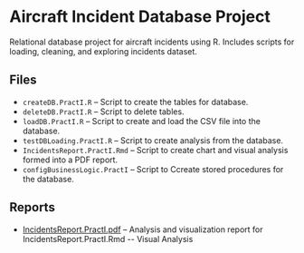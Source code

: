 # Aircraft Incident Database Project
Relational database project for aircraft incidents using R. Includes scripts for loading, cleaning, and exploring incidents dataset. 

## Files
- `createDB.PractI.R` – Script to create the tables for database.
- `deleteDB.PractI.R` – Script to delete tables.
- `loadDB.PractI.R` – Script to create and load the CSV file into the database.
- `testDBLoading.PractI.R` – Script to create analysis from the database.
- `IncidentsReport.PractI.Rmd` – Script to create chart and visual analysis formed into a PDF report.
- `configBusinessLogic.PractI` – Script to Ccreate stored procedures for the database.

## Reports

- [IncidentsReport.PractI.pdf](IncidentsReport.PractI.pdf) – Analysis and visualization report for IncidentsReport.PractI.Rmd -- Visual Analysis
